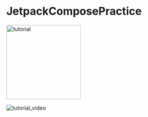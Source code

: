 # JetpackComposePractice

<img width="194" alt="tutorial" src="https://user-images.githubusercontent.com/47734014/127756781-16f585df-a6bf-41ff-83fc-35498d3b0f69.png">

![tutorial_video](https://user-images.githubusercontent.com/47734014/127773693-770b4f8d-b30d-4422-bab8-9e38717cab6c.gif)

